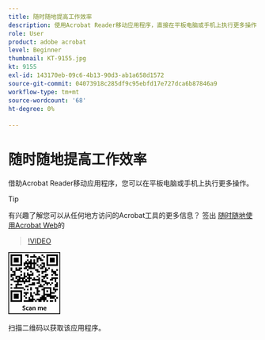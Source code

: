 ```yaml
---
title: 随时随地提高工作效率
description: 使用Acrobat Reader移动应用程序，直接在平板电脑或手机上执行更多操作
role: User
product: adobe acrobat
level: Beginner
thumbnail: KT-9155.jpg
kt: 9155
exl-id: 143170eb-09c6-4b13-90d3-ab1a658d1572
source-git-commit: 04073918c285df9c95ebfd17e727dca6b87846a9
workflow-type: tm+mt
source-wordcount: '68'
ht-degree: 0%

---
```


# 随时随地提高工作效率

借助Acrobat Reader移动应用程序，您可以在平板电脑或手机上执行更多操作。

>[!TIP]
>
>有兴趣了解您可以从任何地方访问的Acrobat工具的更多信息？ 签出 [随时随地使用Acrobat Web](acrobatweb.md)的

>[!VIDEO](https://video.tv.adobe.com/v/337972?hidetitle=true)

![二维码](../assets/Acrobatqrcode.jpg)

扫描二维码以获取该应用程序。
